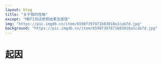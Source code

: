 ```yaml
---
layout: blog
title: "关于我的性格"
except: "MBTI测试参照结果及感悟"
img: "https://pic.imgdb.cn/item/6598f397871b83018a1cab7d.jpg"
background: "https://pic.imgdb.cn/item/6598f397871b83018a1cab7d.jpg"
---
```


# 起因
